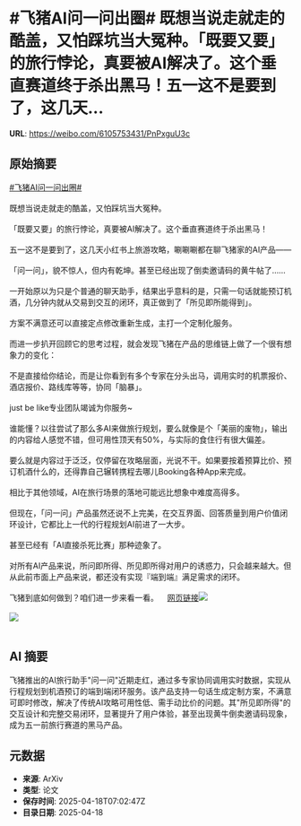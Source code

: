 # #飞猪AI问一问出圈# 既想当说走就走的酷盖，又怕踩坑当大冤种。「既要又要」的旅行悖论，真要被AI解决了。这个垂直赛道终于杀出黑马！五一这不是要到了，这几天...

**URL**: https://weibo.com/6105753431/PnPxguU3c

## 原始摘要

<a href="https://m.weibo.cn/search?containerid=231522type%3D1%26t%3D10%26q%3D%23%E9%A3%9E%E7%8C%AAAI%E9%97%AE%E4%B8%80%E9%97%AE%E5%87%BA%E5%9C%88%23&amp;extparam=%23%E9%A3%9E%E7%8C%AAAI%E9%97%AE%E4%B8%80%E9%97%AE%E5%87%BA%E5%9C%88%23" data-hide=""><span class="surl-text">#飞猪AI问一问出圈#</span></a> <br><br>既想当说走就走的酷盖，又怕踩坑当大冤种。<br><br>「既要又要」的旅行悖论，真要被AI解决了。这个垂直赛道终于杀出黑马！<br><br>五一这不是要到了，这几天小红书上旅游攻略，唰唰唰都在聊飞猪家的AI产品——<br><br>「问一问」，貌不惊人，但内有乾坤。甚至已经出现了倒卖邀请码的黄牛帖了……<br><br>一开始原以为只是个普通的聊天助手，结果出乎意料的是，只需一句话就能预订机酒，几分钟内就从交易到交互的闭环，真正做到了「所见即所能得到」。<br><br>方案不满意还可以直接定点修改重新生成，主打一个定制化服务。<br><br>而进一步扒开回顾它的思考过程，就会发现飞猪在产品的思维链上做了一个很有想象力的变化：<br><br>不是直接给你结论，而是让你看到有多个专家在分头出马，调用实时的机票报价、酒店报价、路线库等等，协同「脑暴」。<br><br>just be like专业团队竭诚为你服务~<br><br>谁能懂？以往尝试了那么多AI来做旅行规划，要么就像是个「美丽的废物」，输出的内容给人感觉不错，但可用性顶天有50%，与实际的食住行有很大偏差。<br><br>要么就是内容过于泛泛，仅停留在攻略层面，光说不干。如果要按着预算比价、预订机酒什么的，还得靠自己辗转携程去哪儿Booking各种App来完成。<br><br>相比于其他领域，AI在旅行场景的落地可能远比想象中难度高得多。<br><br>但现在，「问一问」产品虽然还说不上完美，在交互界面、回答质量到用户价值闭环设计，它都比上一代的行程规划AI前进了一大步。<br><br>甚至已经有「AI直接杀死比赛」那种迹象了。<br><br>对所有AI产品来说，所问即所得、所见即所得对用户的诱惑力，只会越来越大。但从此前市面上产品来说，都还没有实现『端到端』满足需求的闭环。<br><br>飞猪到底如何做到？咱们进一步来看一看。<a href="https://weibo.cn/sinaurl?u=https%3A%2F%2Fmp.weixin.qq.com%2Fs%2FtD_iJ1FNm4m2-FOwcciTeQ" data-hide=""><span class="url-icon"><img style="width: 1rem;height: 1rem" src="https://h5.sinaimg.cn/upload/2015/09/25/3/timeline_card_small_web_default.png" referrerpolicy="no-referrer"></span><span class="surl-text">网页链接</span></a><img style="" src="https://tvax2.sinaimg.cn/large/006Fd7o3gy1i0kyxcbwt6j30zo256x6p.jpg" referrerpolicy="no-referrer"><br><br><img style="" src="https://tvax1.sinaimg.cn/large/006Fd7o3gy1i0kyxzojybg30ks11w7wk.gif" referrerpolicy="no-referrer"><br><br>

## AI 摘要

飞猪推出的AI旅行助手"问一问"近期走红，通过多专家协同调用实时数据，实现从行程规划到机酒预订的端到端闭环服务。该产品支持一句话生成定制方案，不满意可即时修改，解决了传统AI攻略可用性低、需手动比价的问题。其"所见即所得"的交互设计和完整交易闭环，显著提升了用户体验，甚至出现黄牛倒卖邀请码现象，成为五一前旅行赛道的黑马产品。

## 元数据

- **来源**: ArXiv
- **类型**: 论文
- **保存时间**: 2025-04-18T07:02:47Z
- **目录日期**: 2025-04-18
